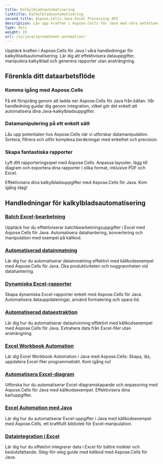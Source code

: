 ```yaml
---
title: Kalkylbladsautomatisering
linktitle: Kalkylbladsautomatisering
second_title: Aspose.Cells Java Excel Processing API
description: Lås upp kraften i Aspose.Cells för Java med våra omfattande handledningar. Lär dig automatisering av kalkylblad steg för steg för effektiv Java-utveckling.
type: docs
weight: 19
url: /sv/java/spreadsheet-automation/
---
```


Upptäck kraften i Aspose.Cells för Java i våra handledningar för kalkylbladsautomatisering. Lär dig att effektivisera datauppgifter, manipulera kalkylblad och generera rapporter utan ansträngning.

## Förenkla ditt dataarbetsflöde

### Komma igång med Aspose.Cells

Få ett försprång genom att ladda ner Aspose.Cells för Java från källan. Vår handledning guidar dig genom integration, vilket gör det enkelt att automatisera dina Java-kalkylbladsuppgifter.

### Datamanipulering på ett enkelt sätt

Lås upp potentialen hos Aspose.Cells när vi utforskar datamanipulation. Sortera, filtrera och utför komplexa beräkningar med enkelhet och precision.

### Skapa fantastiska rapporter

Lyft ditt rapporteringsspel med Aspose.Cells. Anpassa layouter, lägg till diagram och exportera dina rapporter i olika format, inklusive PDF och Excel.

Effektivisera dina kalkylbladsuppgifter med Aspose.Cells för Java. Kom igång idag!
## Handledningar för kalkylbladsautomatisering
### [Batch Excel-bearbetning](./batch-excel-processing/)
Upptäck hur du effektiviserar batchbearbetningsuppgifter i Excel med Aspose.Cells för Java. Automatisera datahantering, konvertering och manipulation med exempel på källkod.
### [Automatiserad datainmatning](./automated-data-entry/)
Lär dig hur du automatiserar datainmatning effektivt med källkodsexempel med Aspose.Cells för Java. Öka produktiviteten och noggrannheten vid datahantering.
### [Dynamiska Excel-rapporter](./dynamic-excel-reports/)
Skapa dynamiska Excel-rapporter enkelt med Aspose.Cells för Java. Automatisera datauppdateringar, använd formatering och spara tid.
### [Automatiserad dataextraktion](./automated-data-extraction/)
Lär dig hur du automatiserar datautvinning effektivt med källkodsexempel med Aspose.Cells för Java. Extrahera data från Excel-filer utan ansträngning.
### [Excel Workbook Automation](./excel-workbook-automation/)
Lär dig Excel Workbook Automation i Java med Aspose.Cells: Skapa, läs, uppdatera Excel-filer programmatiskt. Kom igång nu!
### [Automatisera Excel-diagram](./automating-excel-charts/)
Utforska hur du automatiserar Excel-diagramskapande och anpassning med Aspose.Cells för Java med källkodsexempel. Effektivisera dina kartuppgifter. 
### [Excel Automation med Java](./excel-automation-with-java/)
Lär dig hur du automatiserar Excel-uppgifter i Java med källkodsexempel med Aspose.Cells, ett kraftfullt bibliotek för Excel-manipulation.
### [Dataintegration i Excel](./data-integration-in-excel/)
Lär dig hur du effektivt integrerar data i Excel för bättre insikter och beslutsfattande. Steg-för-steg guide med källkod med Aspose.Cells för Java.